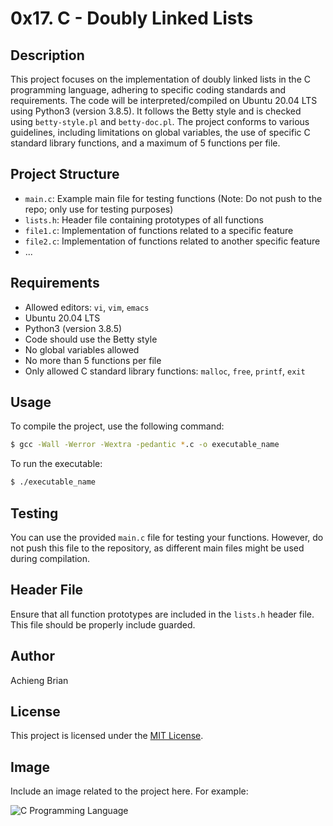 # 0x17. C - Doubly Linked Lists

## Description

This project focuses on the implementation of doubly linked lists in the C programming language, adhering to specific coding standards and requirements. The code will be interpreted/compiled on Ubuntu 20.04 LTS using Python3 (version 3.8.5). It follows the Betty style and is checked using `betty-style.pl` and `betty-doc.pl`. The project conforms to various guidelines, including limitations on global variables, the use of specific C standard library functions, and a maximum of 5 functions per file.

## Project Structure

- `main.c`: Example main file for testing functions (Note: Do not push to the repo; only use for testing purposes)
- `lists.h`: Header file containing prototypes of all functions
- `file1.c`: Implementation of functions related to a specific feature
- `file2.c`: Implementation of functions related to another specific feature
- ...

## Requirements

- Allowed editors: `vi`, `vim`, `emacs`
- Ubuntu 20.04 LTS
- Python3 (version 3.8.5)
- Code should use the Betty style
- No global variables allowed
- No more than 5 functions per file
- Only allowed C standard library functions: `malloc`, `free`, `printf`, `exit`

## Usage

To compile the project, use the following command:

```bash
$ gcc -Wall -Werror -Wextra -pedantic *.c -o executable_name
```

To run the executable:

```bash
$ ./executable_name
```

## Testing

You can use the provided `main.c` file for testing your functions. However, do not push this file to the repository, as different main files might be used during compilation.

## Header File

Ensure that all function prototypes are included in the `lists.h` header file. This file should be properly include guarded.

## Author

Achieng Brian

## License

This project is licensed under the [MIT License](LICENSE).

## Image

Include an image related to the project here. For example:

![C Programming Language](https://www.google.com/imgres?imgurl=x-raw-image%3A%2F%2F%2Fa060de2e501f997184f5b46b86e9b89d94236e4ba5828c49207dd2f37a0b7663&tbnid=cZkfUC7eYKAhtM&vet=12ahUKEwjcntyu_bmCAxXHkScCHXejBcoQMyg5egUIARDWAQ..i&imgrefurl=https%3A%2F%2Fwww.rose-hulman.edu%2Fclass%2Fcs%2Fcsse220%2F200820%2Fweb%2FSlides%2F220-Day22_200820.pdf&docid=kD6LnCdycQ5M3M&w=752&h=94&itg=1&q=0x17.%20c%20-%20doubly%20linked%20lists&hl=en&ved=2ahUKEwjcntyu_bmCAxXHkScCHXejBcoQMyg5egUIARDWAQ)
